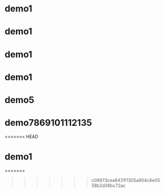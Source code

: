 # demo1
# demo1
# demo1
# demo1
# demo5
# demo7869101112135
<<<<<<< HEAD
# demo1
=======
>>>>>>> c08973cea8431f1305a904c6e0558b2d36bc72ac
